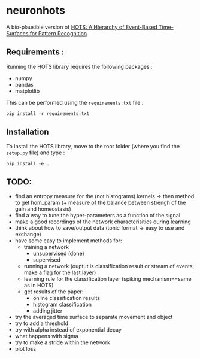 # neuronhots

A bio-plausible version of [HOTS: A Hierarchy of Event-Based Time-Surfaces for Pattern Recognition](https://ieeexplore.ieee.org/abstract/document/7508476)




## Requirements :
Running the HOTS library requires the following packages :

* numpy
* pandas
* matplotlib

This can be performed using the `requirements.txt` file :
```
pip install -r requirements.txt
```


## Installation


To Install the HOTS library, move to the root folder (where you find the `setup.py` file) and type :
```
pip install -e .
```

## TODO:
- find an entropy measure for the (not histograms) kernels -> then method to get hom_param (+ measure of the balance between strengh of the gain and homeostasis)
- find a way to tune the hyper-parameters as a function of the signal
- make a good recordings of the network characterisitics during learning
- think about how to save/output data (tonic format -> easy to use and exchange)
- have some easy to implement methods for:
    - training a network
        - unsupervised (done)
        - supervised
    - running a network (ouptut is classification result or stream of events, make a flag for the last layer)
    - learning rule for the classification layer (spiking mechanism==same as in HOTS)
    - get results of the paper:
        - online classification results
        - histogram classification 
        - adding jitter
- try the averaged time surface to separate movement and object
- try to add a threshold
- try with alpha instead of exponential decay
- what happens with sigma
- try to make a stride within the network
- plot loss


